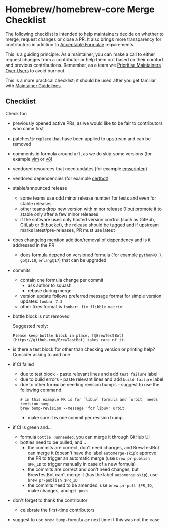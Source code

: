 # Homebrew/homebrew-core Merge Checklist

The following checklist is intended to help maintainers decide on
whether to merge, request changes or close a PR. It also brings more
transparency for contributors in addition to
[Acceptable Formulae](Acceptable-Formulae.md) requirements.

This is a guiding principle. As a maintainer, you can make a call to either
request changes from a contributor or help them out based on their comfort and
previous contributions. Remember, as a team we
[Prioritise Maintainers Over Users](Maintainers-Avoiding-Burnout.md) to avoid
burnout.

This is a more practical checklist; it should be used after you get familiar with
[Maintainer Guidelines](Maintainer-Guidelines.md).

## Checklist

Check for:

- previously opened active PRs, as we would like to be fair to contributors who came first
- patches/`inreplace` that have been applied to upstream and can be removed
- comments in formula around `url`, as we do skip some versions (for example [vim](https://github.com/Homebrew/homebrew-core/blob/359dbb190bb3776c4d6a1f603a271dd8f186f077/Formula/vim.rb#L4) or [v8](https://github.com/Homebrew/homebrew-core/blob/359dbb190bb3776c4d6a1f603a271dd8f186f077/Formula/v8.rb#L4))
- vendored resources that need updates (for example [emscripten](https://github.com/Homebrew/homebrew-core/commit/57126ac765c3ac5201ce53bcdebf7a0e19071eba))
- vendored dependencies (for example [certbot](https://github.com/Homebrew/homebrew-core/pull/42966/files))
- stable/announced release
  - some teams use odd minor release number for tests and even for stable releases
  - other teams drop new version with minor release 0 but promote it to stable only after a few minor releases
  - if the software uses only hosted version control (such as GitHub, GitLab or Bitbucket), the release should be tagged and if upstream marks latest/pre-releases, PR must use latest
- does changelog mention addition/removal of dependency and is it addressed in the PR
  - does formula depend on versioned formula (for example `python@3.7`, `go@1.10`, `erlang@17`) that can be upgraded
- commits
  - contain one formula change per commit
    - ask author to squash
    - rebase during merge
  - version update follows preferred message format for simple version updates: `foobar 7.3`
  - other fixes format is `foobar: fix flibble matrix`
- bottle block is not removed

  Suggested reply:
  ```
  Please keep bottle block in place, [@BrewTestBot](https://github.com/BrewTestBot) takes care of it.
  ```
- is there a test block for other than checking version or printing help? Consider asking to add one
- if CI failed
  - due to test block - paste relevant lines and add `test failure` label
  - due to build errors - paste relevant lines and add `build failure` label
  - due to other formulae needing revision bumps - suggest to use the following command:
    ```
    # in this example PR is for `libuv` formula and `urbit` needs revision bump
    brew bump-revision --message 'for libuv' urbit
    ```
    - make sure it is one commit per revision bump
- if CI is green and...
  - formula `bottle :unneeded`, you can merge it through GitHub UI
  - bottles need to be pulled, and...
    - the commits are correct, don't need changes, and BrewTestBot can merge it (doesn't have the label `automerge-skip`): approve the PR to trigger an automatic merge (use `brew pr-publish $PR_ID` to trigger manually in case of a new formula)
    - the commits are correct and don't need changes, but BrewTestBot can't merge it (has the label `automerge-skip`), use `brew pr-publish $PR_ID`
    - the commits need to be amended, use `brew pr-pull $PR_ID`, make changes, and `git push`
- don't forget to thank the contributor
  - celebrate the first-time contributors
- suggest to use `brew bump-formula-pr` next time if this was not the case
